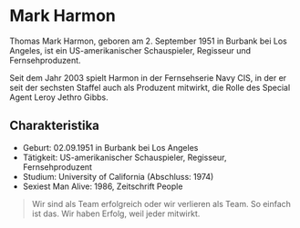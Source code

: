 # Mark Harmon

Thomas Mark Harmon, geboren am 2. September 1951 in Burbank bei Los Angeles, ist ein US-amerikanischer Schauspieler, Regisseur und Fernsehproduzent.

Seit dem Jahr 2003 spielt Harmon in der Fernsehserie Navy CIS, in der er seit der sechsten Staffel auch als Produzent mitwirkt, die Rolle des Special Agent Leroy Jethro Gibbs.

## Charakteristika

* Geburt: 02.09.1951 in Burbank bei Los Angeles
* Tätigkeit: US-amerikanischer Schauspieler, Regisseur, Fernsehproduzent
* Studium: University of California (Abschluss: 1974)
* Sexiest Man Alive: 1986, Zeitschrift People

> Wir sind als Team erfolgreich oder wir verlieren als Team. So einfach ist das. Wir haben Erfolg, weil jeder mitwirkt.
